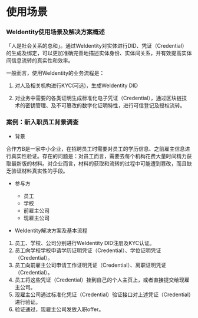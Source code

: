 # 使用场景

### WeIdentity使用场景及解决方案概述

「人是社会关系的总和」。通过WeIdentity对实体进行DID、凭证（Credential）的生成及绑定，可以更加准确完善地描述实体身份、实体间关系，并有效提高实体间信息流转的真实性和效率。

一般而言，使用WeIdentity的业务流程是：

1. 对人及相关机构进行KYC(可选)，生成WeIdentity DID

2. 对业务中需要的各类证明生成标准化电子凭证（Credential），通过区块链技术的密钥管理、及不可篡改的数字化证明特性，进行可信登记及授权流转。

### 案例：新入职员工背景调查

- 背景

合作方B是一家中小企业，在招聘员工时需要对员工的学历信息、之前雇主信息进行真实性验证。存在的问题是：对员工而言，需要去每个机构花费大量时间精力获取最新版的材料。对企业而言，材料的获取和流转的过程中可能遭到篡改，而且缺乏验证材料真实性的手段。

- 参与方
  - 员工
  - 学校
  - 前雇主公司
  - 现雇主公司

- WeIdentity解决方案及基本流程

1. 员工、学校、公司分别进行WeIdentity DID注册及KYC认证。
2. 员工向学校学校申请学历证明凭证（Credential）、学位证明凭证（Credential）。
3. 员工向前雇主公司申请工作证明凭证（Credential）、离职证明凭证（Credential）。
4. 员工将这些凭证（Credential）挂到自己的个人主页上，或者直接提交给现雇主公司。
5. 现雇主公司通过标准化凭证（Credential）验证接口对上述凭证（Credential）进行验证。
6. 验证通过，现雇主公司发放入职offer。
